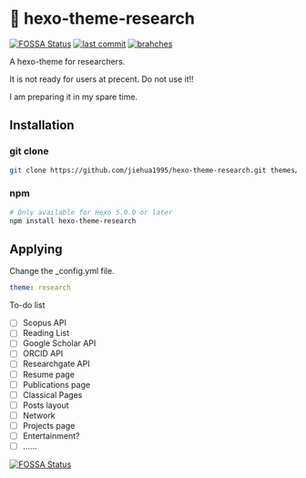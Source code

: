 # :newspaper: hexo-theme-research
[![FOSSA Status](https://app.fossa.com/api/projects/git%2Bgithub.com%2Fjiehua1995%2Fhexo-theme-research.svg?type=shield)](https://app.fossa.com/projects/git%2Bgithub.com%2Fjiehua1995%2Fhexo-theme-research?ref=badge_shield)
[![last commit](https://badgen.net/github/last-commit/jiehua1995/hexo-theme-research/main?icon=github)](https://github.com/jiehua1995/hexo-theme-research)
[![brahches](https://badgen.net/github/branches/jiehua1995/hexo-theme-research)](https://github.com/jiehua1995/hexo-theme-research/branches)

A hexo-theme for researchers.

It is not ready for users at precent. Do not use it!!

I am preparing it in my spare time.

## Installation

### git clone

```bash
git clone https://github.com/jiehua1995/hexo-theme-research.git themes/research
```

### npm

```bash
# Only available for Hexo 5.0.0 or later
npm install hexo-theme-research
```



## Applying

Change the \_config.yml file.

```yaml
theme: research
```




To-do list
- [ ] Scopus API
- [ ] Reading List
- [ ] Google Scholar API
- [ ] ORCID API
- [ ] Researchgate API
- [ ] Resume page
- [ ] Publications page
- [ ] Classical Pages
- [ ] Posts layout
- [ ] Network
- [ ] Projects page
- [ ] Entertainment?
- [ ] ……

[![FOSSA Status](https://app.fossa.com/api/projects/git%2Bgithub.com%2Fjiehua1995%2Fhexo-theme-research.svg?type=large)](https://app.fossa.com/projects/git%2Bgithub.com%2Fjiehua1995%2Fhexo-theme-research?ref=badge_large)
